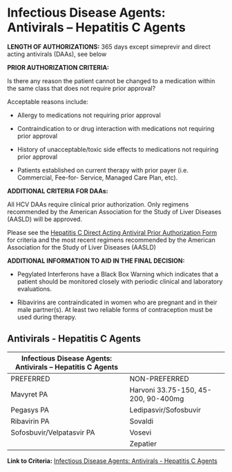 # Infectious Disease Agents: Antivirals – Hepatitis C Agents

**LENGTH OF AUTHORIZATIONS:**  365 days except simeprevir and direct acting antivirals (DAAs), see below

 **PRIOR AUTHORIZATION CRITERIA:**

Is there any reason the patient cannot be changed to a medication within the same class that does not require prior approval?

Acceptable reasons include:

- Allergy to medications not requiring prior approval

- Contraindication to or drug interaction with medications not requiring prior approval

- History of unacceptable/toxic side effects to medications not requiring prior approval

- Patients established on current therapy with prior payer (i.e. Commercial, Fee-for- Service, Managed Care Plan, etc).

**ADDITIONAL CRITERIA FOR DAAs:**

All HCV DAAs require clinical prior authorization. Only regimens recommended by the American Association for the Study of Liver Diseases (AASLD) will be approved.

Please see the [Hepatitis C Direct Acting Antiviral Prior Authorization Form](https://pharmacy.medicaid.ohio.gov/sites/default/files/HepC_PA_Form_20211119.pdf#overlay-context=prior-authorization) for criteria and the most recent regimens recommended by the American Association for the Study of Liver Diseases (AASLD)

**ADDITIONAL INFORMATION TO AID IN THE FINAL DECISION:**

- Pegylated Interferons have a Black Box Warning which indicates that a patient should be monitored closely with periodic clinical and laboratory evaluations.

- Ribavirins are contraindicated in women who are pregnant and in their male partner(s). At least two reliable forms of contraception must be used during therapy.

## Antivirals - Hepatitis C Agents

| Infectious Disease Agents: Antivirals – Hepatitis C Agents  |                                      |
|-------------------------------------------------------------|--------------------------------------|
| PREFERRED                                                   | NON-PREFERRED                        |
| Mavyret PA                                                  | Harvoni 33.75-150, 45-200, 90-400mg  |
| Pegasys PA                                                  | Ledipasvir/Sofosbuvir                |
| Ribavirin PA                                                | Sovaldi                              |
| Sofosbuvir/Velpatasvir PA                                   | Vosevi                               |
|                                                             | Zepatier                             |

**Link to Criteria:** [Infectious Disease Agents: Antivirals - Hepatitis C Agents](https://pharmacy.medicaid.ohio.gov/sites/default/files/20220415_UPDL_Criteria_FINAL_.pdf#page=77)
